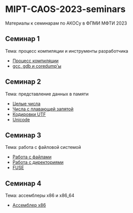 # MIPT-CAOS-2023-seminars
Материалы к семинарам по АКОСу в ФПМИ МФТИ 2023

## Семинар 1

Тема: процесс компиляции и инструменты разработчика

+ [Процесс компиляции](./01_sem/01_compilation.md)
+ [gcc, gdb и coredump'ы](./01_sem/02_dev_utils.md)

## Семинар 2

Тема: представление данных в памяти

+ [Целые числа](./02_sem/03_integral_numbers.md)
+ [Числа с плавающей запятой](./02_sem/04_float_numbers.md)
+ [Кодировки UTF](./02_sem/05_utf_encoding.md)
+ [Unicode](./02_sem/06_unicode.md)

## Семинар 3

Тема: работа с файловой системой

+ [Работа с файлами](./03_sem/07_files.md)
+ [Работа с директориями](./03_sem/07_files.md)
+ [FUSE](./03_sem/07_files.md)

## Семинар 4

Тема: ассемблеры x86 и x86_64

+ [Ассемблер x86](./04_sem/10_asm_x86.md)
